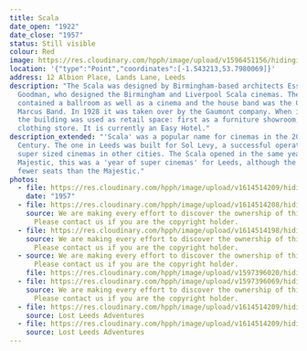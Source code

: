```yaml
---
title: Scala
date_open: "1922"
date_close: "1957"
status: Still visible
colour: Red
image: https://res.cloudinary.com/hpph/image/upload/v1596451156/hidinginplainsight/scala.svg
location: '{"type":"Point","coordinates":[-1.543213,53.7980069]}'
address: 12 Albion Place, Lands Lane, Leeds
description: "The Scala was designed by Birmingham-based architects Essex and
  Goodman, who designed the Birmingham and Liverpool Scala cinemas. The building
  contained a ballroom as well as a cinema and the house band was the Charlie
  Marcus Band. In 1928 it was taken over by the Gaumont company. When it closed,
  the building was used as retail space: first as a furniture showroom, later a
  clothing store. It is currently an Easy Hotel."
description_extended: "'Scala' was a popular name for cinemas in the 20th
  Century. The one in Leeds was built for Sol Levy, a successful operator of
  super sized cinemas in other cities. The Scala opened in the same year as the
  Majestic, this was a 'year of super cinemas' for Leeds, although the Scala had
  fewer seats than the Majestic."
photos:
  - file: https://res.cloudinary.com/hpph/image/upload/v1614514209/hidinginplainsight/Scala01.jpg
    date: "1957"
  - file: https://res.cloudinary.com/hpph/image/upload/v1614514208/hidinginplainsight/auditorium_2004120_603261292.jpg
    source: We are making every effort to discover the ownership of this photo.
      Please contact us if you are the copyright holder.
  - file: https://res.cloudinary.com/hpph/image/upload/v1614514198/hidinginplainsight/Tea_room_2004120_360478700.jpg
    source: We are making every effort to discover the ownership of this photo.
      Please contact us if you are the copyright holder.
  - source: We are making every effort to discover the ownership of this photo.
      Please contact us if you are the copyright holder.
    file: https://res.cloudinary.com/hpph/image/upload/v1597396020/hidinginplainsight/Scala_01.jpg
  - file: https://res.cloudinary.com/hpph/image/upload/v1597396069/hidinginplainsight/Scala01a.jpg
    source: We are making every effort to discover the ownership of this photo.
      Please contact us if you are the copyright holder.
  - file: https://res.cloudinary.com/hpph/image/upload/v1614514209/hidinginplainsight/lift.jpg
    source: Lost Leeds Adventures
  - file: https://res.cloudinary.com/hpph/image/upload/v1614514209/hidinginplainsight/stairway.jpg
    source: Lost Leeds Adventures
---
```

